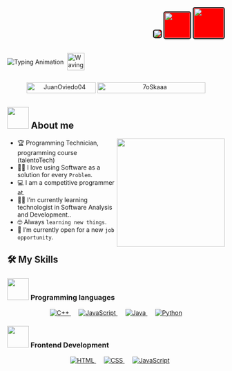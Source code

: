 <!-- Redes sociales alineadas a la derecha -->
<div align="right">
  <a href="https://github.com/codediaz" target="_blank" style="text-decoration: none;">
    <img 
      src="https://visitor-badge.laobi.icu/badge?page_id=codediaz.codediaz&left_color=gray&right_color=blue&left_text=Coders%20visitors"
      style="background-color: red; border: 2px solid black; border-radius: 5px;">
  </a>

  <a href="https://twitter.com/codediazsergio" target="_blank" style="text-decoration: none;">
    <img 
      src="https://img.shields.io/twitter/follow/chipro?label=Follow&style=social"
      width="60"
      style="background-color: red; border: 2px solid black; border-radius: 5px;">
  </a>

  <a href="https://www.linkedin.com/in/sergio-diaz-fernandez/" target="_blank" style="text-decoration: none;">
    <img 
      src="https://img.shields.io/badge/-Connect-blue?style=flat&logo=Linkedin&logoColor=white"
      width="70"
      style="background-color: red; border: 2px solid black; border-radius: 5px;">
  </a>
</div>

<br>

<!-- Contenedor del texto animado y gif -->
<div style="display: flex; align-items: center; gap: 8px;">
  <img 
    src="https://readme-typing-svg.herokuapp.com/?font=Roboto&weight=900&size=40&vCenter=true&width=500&height=70&duration=4000&color=FF0000&lines=Hello+everyone!;+I'm+Juan+Oviedo!" 
    alt="Typing Animation" />
  
  <!-- GIF de manito al lado del saludo -->
  <img 
    id="waving-hand" 
    src="https://media.giphy.com/media/hvRJCLFzcasrR4ia7z/giphy.gif" 
    alt="Waving Hand" 
    width="40" 
    height="40" 
    style="display: inline;" />
</div>


<p align="center"> 
	<img src="https://komarev.com/ghpvc/?username=JuanOviedo04&label=Profile%20views&color=0047AB&style=plastic?" alt="JuanOviedo04" height=25px, width=160px/> 
	<!---
		<a href = "https://commits.top/egypt.html" target="_blank">
			<img src="https://aktive.tk/egypt/JuanOviedo04?color=red" alt="Most Active Users" target="_blank" height=25px, width=250px/> 
		</a>
	-->
	<a href = "https://commits.top/egypt.html" target="_blank">
		<img src="https://enfsgag3ayy6w9q.m.pipedream.net/&style=plastic" alt="7oSkaaa" target="_blank" height=25px, width=250px/> 
	</a>

</p>


## <picture><img src = "https://github.com/7oSkaaa/7oSkaaa/blob/main/Images/about_me.gif?raw=true" width = 50px></picture> About me

<picture> <img align="right" src="https://github.com/7oSkaaa/7oSkaaa/blob/main/Images/Right_Side.gif?raw=true" width = 250px></picture>



- :trophy: Programming Technician, programming course (talentoTech)
- :technologist: I love using Software as a solution for every `Problem`.
- :computer: I am a competitive programmer at.
- :student: I’m currently learning technologist in Software Analysis and Development..
- :nerd_face: Always `learning new things`.
- :thinking: I’m currently open for a new `job opportunity`.




## 🛠️ My Skills

### <picture> <img src = "https://github.com/7oSkaaa/7oSkaaa/blob/main/Images/Programming_Languages.gif?raw=true" width = 50px>  </picture> Programming languages

<p align="center"> 
  <a href="https://www.w3schools.com/cpp/" target="_blank"> 
    <img alt="C++" src="https://img.shields.io/badge/C++%20-%2300599C.svg?style=plastic&logo=c%2B%2B&logoColor=white">
  </a> 
  &emsp;
  <a href="https://developer.mozilla.org/en-US/docs/Web/JavaScript" target="_blank"> 
     <img alt="JavaScript" src="https://img.shields.io/badge/JavaScript%20-%23F7DF1E.svg?style=plastic&logo=javascript&logoColor=black">
   </a>
  &emsp;
  <a href="https://www.java.com" target="_blank"> 
    <img alt="Java" src="https://img.shields.io/badge/Java-%23007396.svg?style=plastic&logo=java&logoColor=white">
  </a>
  &emsp;
   <a href="https://www.python.org" target="_blank">
    <img alt="Python" src="https://img.shields.io/badge/Python%20-%2314354C.svg?style=plastic&logo=python&logoColor=white">
  </a>
</p>

### <picture> <img src = "https://github.com/7oSkaaa/7oSkaaa/blob/main/Images/Front_End.gif?raw=true" width = 50px>  </picture> Frontend Development
<p align="center"> 
  &emsp; 
  <a href="https://www.w3.org/html/" target="_blank"> 
   <img alt="HTML" src="https://img.shields.io/badge/HTML5%20-%23E34F26.svg?style=plastic&logo=html5&logoColor=white">
  </a>   
  &emsp;
  <a href="https://www.w3schools.com/css/" target="_blank">
    <img alt="CSS" src="https://img.shields.io/badge/CSS%20-%231572B6.svg?style=plastic&logo=css3&logoColor=white">
  </a> 
  &emsp;
  <a href="https://developer.mozilla.org/en-US/docs/Web/JavaScript" target="_blank"> 
     <img alt="JavaScript" src="https://img.shields.io/badge/JavaScript%20-%23F7DF1E.svg?style=plastic&logo=javascript&logoColor=black">
   </a>
</p>
